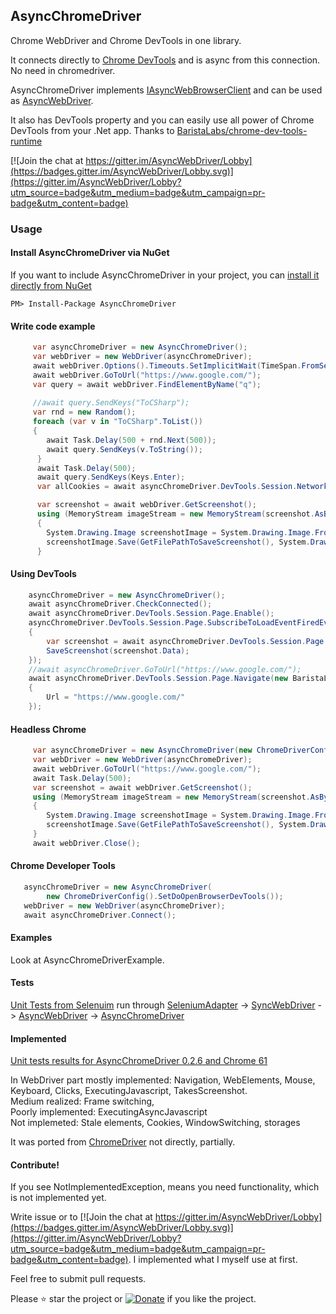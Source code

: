 ## AsyncChromeDriver
Chrome WebDriver and Chrome DevTools in one library. 

It connects directly to [Chrome DevTools](https://chromedevtools.github.io/devtools-protocol/) and is async from this connection. No need in chromedriver.

AsyncChromeDriver implements [IAsyncWebBrowserClient](https://github.com/ToCSharp/IAsyncWebBrowserClient) and can be used as [AsyncWebDriver](https://github.com/ToCSharp/AsyncWebDriver).

It also has DevTools property and you can easily use all power of Chrome DevTools from your .Net app. Thanks to [BaristaLabs/chrome-dev-tools-runtime](https://github.com/BaristaLabs/chrome-dev-tools-runtime)

[![Join the chat at https://gitter.im/AsyncWebDriver/Lobby](https://badges.gitter.im/AsyncWebDriver/Lobby.svg)](https://gitter.im/AsyncWebDriver/Lobby?utm_source=badge&utm_medium=badge&utm_campaign=pr-badge&utm_content=badge)

### Usage
#### Install AsyncChromeDriver via NuGet

If you want to include AsyncChromeDriver in your project, you can [install it directly from NuGet](https://www.nuget.org/packages/AsyncChromeDriver/)
```
PM> Install-Package AsyncChromeDriver
```
#### Write code example
```csharp
     var asyncChromeDriver = new AsyncChromeDriver();
     var webDriver = new WebDriver(asyncChromeDriver);
     await webDriver.Options().Timeouts.SetImplicitWait(TimeSpan.FromSeconds(3));
     await webDriver.GoToUrl("https://www.google.com/");
     var query = await webDriver.FindElementByName("q");
     
     //await query.SendKeys("ToCSharp");
     var rnd = new Random();
     foreach (var v in "ToCSharp".ToList())
     {
        await Task.Delay(500 + rnd.Next(500));
        await query.SendKeys(v.ToString());
      }
      await Task.Delay(500);
      await query.SendKeys(Keys.Enter);
      var allCookies = await asyncChromeDriver.DevTools.Session.Network.GetAllCookies();

      var screenshot = await webDriver.GetScreenshot();
      using (MemoryStream imageStream = new MemoryStream(screenshot.AsByteArray))
      {
        System.Drawing.Image screenshotImage = System.Drawing.Image.FromStream(imageStream);
        screenshotImage.Save(GetFilePathToSaveScreenshot(), System.Drawing.Imaging.ImageFormat.Png);
      }

```
#### Using DevTools
```csharp
    asyncChromeDriver = new AsyncChromeDriver();
    await asyncChromeDriver.CheckConnected();
    await asyncChromeDriver.DevTools.Session.Page.Enable();
    asyncChromeDriver.DevTools.Session.Page.SubscribeToLoadEventFiredEvent(async (e2) =>
    {
        var screenshot = await asyncChromeDriver.DevTools.Session.Page.CaptureScreenshot();
        SaveScreenshot(screenshot.Data);
    });
    //await asyncChromeDriver.GoToUrl("https://www.google.com/");
    await asyncChromeDriver.DevTools.Session.Page.Navigate(new BaristaLabs.ChromeDevTools.Runtime.Page.NavigateCommand
    {
        Url = "https://www.google.com/"
    });
```
#### Headless Chrome
```csharp
     var asyncChromeDriver = new AsyncChromeDriver(new ChromeDriverConfig().SetHeadless().SetWindowSize(width, height));
     var webDriver = new WebDriver(asyncChromeDriver);
     await webDriver.GoToUrl("https://www.google.com/");
     await Task.Delay(500);
     var screenshot = await webDriver.GetScreenshot();
     using (MemoryStream imageStream = new MemoryStream(screenshot.AsByteArray))
     {
        System.Drawing.Image screenshotImage = System.Drawing.Image.FromStream(imageStream);
        screenshotImage.Save(GetFilePathToSaveScreenshot(), System.Drawing.Imaging.ImageFormat.Png);
     }
     await webDriver.Close();
```
#### Chrome Developer Tools
```csharp
   asyncChromeDriver = new AsyncChromeDriver(
        new ChromeDriverConfig().SetDoOpenBrowserDevTools());
   webDriver = new WebDriver(asyncChromeDriver);
   await asyncChromeDriver.Connect();
```
#### Examples
Look at AsyncChromeDriverExample.

#### Tests
[Unit Tests from Selenuim](https://github.com/ToCSharp/AsyncChromeDriverExamplesAndTests/tree/master/AsyncWebDriver.SeleniumAdapter.Common.Tests) run through [SeleniumAdapter](https://github.com/ToCSharp/AsyncChromeDriverExamplesAndTests/tree/master/AsyncWebDriver.SeleniumAdapter) -> [SyncWebDriver](https://github.com/ToCSharp/AsyncWebDriver/tree/master/AsyncWebDriver/SyncWrapper) -> [AsyncWebDriver](https://github.com/ToCSharp/AsyncWebDriver) -> [AsyncChromeDriver](https://github.com/ToCSharp/AsyncChromeDriver)  


#### Implemented

[Unit tests results for AsyncChromeDriver 0.2.6 and Chrome 61](https://github.com/ToCSharp/AsyncChromeDriverExamplesAndTests/wiki/Unit-tests-results-for-Chrome)  


In WebDriver part mostly implemented: Navigation, WebElements, Mouse, Keyboard, Clicks, ExecutingJavascript, TakesScreenshot.  
Medium realized: Frame switching,  
Poorly implemented: ExecutingAsyncJavascript  
Not implemeted: Stale elements, Cookies, WindowSwitching, storages

It was ported from [ChromeDriver](https://cs.chromium.org/chromium/src/chrome/test/chromedriver/README.txt) not directly, 
partially. 


#### Contribute!
If you see NotImplementedException, means you need functionality, which is not implemented yet.

Write issue or to [![Join the chat at https://gitter.im/AsyncWebDriver/Lobby](https://badges.gitter.im/AsyncWebDriver/Lobby.svg)](https://gitter.im/AsyncWebDriver/Lobby?utm_source=badge&utm_medium=badge&utm_campaign=pr-badge&utm_content=badge). I implemented what I myself use at first.

Feel free to submit pull requests.

Please :star: star the project or [![Donate](https://img.shields.io/badge/Donate-PayPal-green.svg)](https://www.paypal.com/cgi-bin/webscr?cmd=_s-xclick&hosted_button_id=GNRXFA5WSNFF6) if you like the project.
